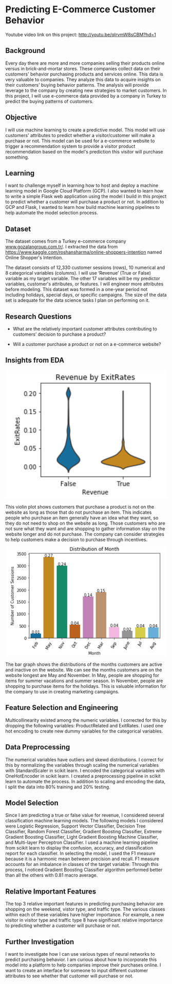 # Predicting E-Commerce Customer Behavior

Youtube video link on this project: http://youtu.be/qIrvmW8sCBM?hd=1

## Background 
Every day there are more and more companies selling their products online versus in brick-and-mortar stores.  These companies collect data on their customers' behavior purchasing products and services online.  This data is very valuable to companies.  They analyze this data to acquire insights on their customers' buying behavior patterns.  The analysis will provide leverage to the company by creating new strategies to market customers.  In this project, I will use e-commerce data provided by a company in Turkey to predict the buying patterns of customers.  

## Objective
I will use machine learning to create a predictive model.  This model will use customers' attributes to predict whether a visitor/customer will make a purchase or not.  This model can be used for a e-commerce website to trigger a recommendation system to provide a visitor product recommendation based on the model's prediction this visitor will purchase something.

## Learning
I want to challenge myself in learning how to host and deploy a machine learning model in Google Cloud Platform (GCP).  I also wanted to learn how to write a simple Flask web application using the model I build in this project to predict whether a customer will purchase a product or not.  In addition to GCP and Flask, I wanted to learn how build machine learning pipelines to help automate the model selection process.

## Dataset
The dataset comes from a Turkey e-commerce company www.gozalangroup.com.tr/.  I extracted the data from https://www.kaggle.com/roshansharma/online-shoppers-intention named Online Shopper's Intention.

The dataset consists of 12,330 customer sessions (rows), 10 numerical and 8 categorical variables (columns). I will use ‘Revenue’ (True or False) variable as my target variable. The other 17 variables will be my predictor variables, customer's attributes, or features. I will engineer more attributes before modeling. This dataset was formed in a one-year period not including holidays, special days, or specific campaigns. The size of the data set is adequate for the data science tasks I plan on performing on it.

## Research Questions
- What are the relatively important customer attributes contributing to customers’ decision to purchase a product?

- Will a customer purchase a product or not on a e-commerce website?

## Insights from EDA

![](images/Rev_Exit.PNG)    

This violin plot shows customers that purchase a product is not on the website as long as those that do not purchase an item.  This indicates people who purchase an item generally have an idea what they want, so they do not need to shop on the website as long.  Those customers who are not sure what they want and are shopping to gather information stay on the website longer and do not purchase.  The company can consider strategies to help customers make a decision to purchase through incentives.

![](images/Dist_Months.PNG)

The bar graph shows the distributions of the months customers are active and inactive on the website.  We can see the months customers are on the website longest are May and November.  In May, people are shopping for items for summer vacations and summer season.  In November, people are shopping to purchase items for the holidays.  This is valuable information for the company to use in creating marketing campaigns.

## Feature Selection and Engineering
Multicollinearity existed among the numeric variables.  I corrected for this by dropping the following variables: ProductRelated and ExitRates.  I used one hot encoding to create new dummy variables for the categorical variables.

## Data Preprocessing
The numerical variables have outliers and skewd distributions.  I correct for this by normalizing the variables through scaling the numerical variables with StandardScaler in scikit learn.  I encoded the categorical variables with OneHotEncoder in scikit learn.  I created a preprocessing pipeline in scikit learn to automate the process.  In addition to scaling and encoding the data, I split the data into 80% training and 20% testing.

## Model Selection
Since I am predicting a true or false value for revenue, I considered several classification machine learning models.  The following models I considered were Logistic Regression, Support Vector Classifier, Decision Tree Classifier, Random Forest Classifier, Gradient Boosting Classifier, Extreme Gradient Boosting Classifier, Light Gradient Boosting Machine Classifier, and Multi-layer Perceptron Classifier.  I used a machine learning pipeline from scikit learn to display the confusion, accuracy, and classification report for each classifier.  In selecting the model, I used the F1 measure because it is a harmonic mean between precision and recall.  F1 measure accounts for an imbalance in classes of the target variable.  Through this process, I noticed Gradient Boosting Classifier algorithm performed better than all the others with 0.81 macro average.

## Relative Important Features
The top 3 relative important features in predicting purchasing behavior are shopping on the weekend, vistor type, and traffic type.  The various classes within each of these variables have higher importance.  For example, a new visitor in visitor type and traffic type 8 have significant relative importance to predicting whether a customer will purchase or not.

## Further Investigation
I want to investigate how I can use various types of neural networks to predict purchasing behavior.  I am curious about how to incorporate this model into a platform to help companies improve their purchases online.  I want to create an interface for someone to input different customer attributes to see whether that customer will purchase or not.
